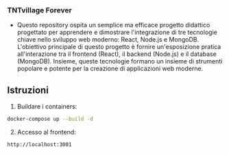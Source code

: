 ### TNTvillage Forever

- Questo repository ospita un semplice ma efficace progetto didattico progettato per apprendere e dimostrare l'integrazione di tre tecnologie chiave nello sviluppo web moderno: React, Node.js e MongoDB. L'obiettivo principale di questo progetto è fornire un'esposizione pratica all'interazione tra il frontend (React), il backend (Node.js) e il database (MongoDB). Insieme, queste tecnologie formano un insieme di strumenti popolare e potente per la creazione di applicazioni web moderne.

## Istruzioni

1. Buildare i containers:

```bash
docker-compose up --build -d
```

2. Accesso al frontend:

`http://localhost:3001`

